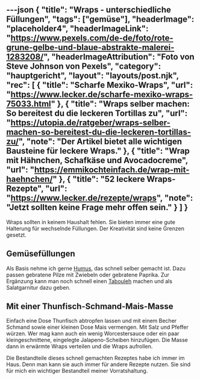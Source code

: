 ---json
{
    "title": "Wraps - unterschiedliche Füllungen",
    "tags": ["gemüse"],
    "headerImage": "placeholder4",
    "headerImageLink": "https://www.pexels.com/de-de/foto/rote-grune-gelbe-und-blaue-abstrakte-malerei-1283208/",
    "headerImageAttribution": "Foto von Steve Johnson von Pexels",
    "category": "hauptgericht",
    "layout": "layouts/post.njk",
    "rec": [
        {
        "title": "Scharfe Mexiko-Wraps",
        "url": "https://www.lecker.de/scharfe-mexiko-wraps-75033.html"
        },
        {
        "title": "Wraps selber machen: So bereitest du die leckeren Tortillas zu",
        "url": "https://utopia.de/ratgeber/wraps-selber-machen-so-bereitest-du-die-leckeren-tortillas-zu/",
        "note": "Der Artikel bietet alle wichtigen Bausteine für leckere Wraps."
        },
        {
        "title": "Wrap mit Hähnchen, Schafkäse und Avocadocreme",
        "url": "https://emmikochteinfach.de/wrap-mit-haehnchen/"
        },
        {
        "title": "52 leckere Wraps-Rezepte",
        "url": "https://www.lecker.de/rezepte/wraps",
        "note": "Jetzt sollten keine Frage mehr offen sein."
        }
    ]
}
---


Wraps sollten in keinem Haushalt fehlen. Sie bieten immer eine gute Halterung für wechselnde Füllungen. Der Kreativität sind keine Grenzen gesetzt.

## Gemüsefüllungen

Als Basis nehme ich gerne [Humus](/rezepte/humus.html), das schnell selber gemacht ist. Dazu passen gebratene Pilze mit Zwiebeln oder gebratene Paprika. Zur Ergänzung kann man noch schnell einen [Tabouleh](/rezepte/tabouleh.html) machen und als Salatgarnitur dazu geben.

## Mit einer Thunfisch-Schmand-Mais-Masse

Einfach eine Dose Thunfisch abtropfen lassen und mit einem Becher Schmand sowie einer kleinen Dose Mais vermengen. Mit Salz und Pfeffer würzen. Wer mag kann auch ein wenig Worcestersauce oder ein paar kleingeschnittene, eingelegte Jalapeno-Scheiben hinzufügen. Die Masse dann in erwärmte Wraps verteilen und die Wraps aufrollen.

Die Bestandteile dieses schnell gemachten Rezeptes habe ich immer im Haus. Denn man kann sie auch immer für andere Rezepte nutzen. Sie sind für mich ein wichtiger Bestandteil meiner Vorratshaltung.
